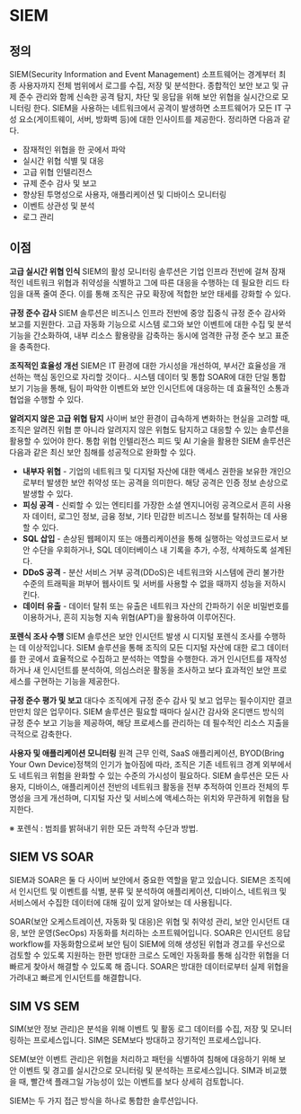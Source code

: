 # SIEM

## 정의

SIEM(Security Information and Event Management) 소프트웨어는 경계부터 최종 사용자까지 전체 범위에서 로그를 수집, 저장 및 분석한다. 종합적인 보안 보고 및 규제 준수 관리와 함께 신속한 공격 탐지, 차단 및 응답을 위해 보안 위협을 실시간으로 모니터링 한다. SIEM을 사용하는 네트워크에서 공격이 발생하면 소프트웨어가 모든 IT 구성 요소(게이트웨이, 서버, 방화벽 등)에 대한 인사이트를 제공한다. 정리하면 다음과 같다.

- 잠재적인 위협을 한 곳에서 파악
- 실시간 위협 식별 및 대응
-  고급 위협 인텔리전스
- 규제 준수 감사 및 보고
- 향상된 투명성으로 사용자, 애플리케이션 및 디바이스 모니터링
- 이벤트 상관성 및 분석
- 로그 관리

## 이점

**고급 실시간 위협 인식**
SIEM의 활성 모니터링 솔루션은 기업 인프라 전반에 걸쳐 잠재적인 네트워크 위협과 취약성을 식별하고 그에 따른 대응을 수행하는 데 필요한 리드 타임을 대폭 줄여 준다. 이를 통해 조직은 규모 확장에 적합한 보안 태세를 강화할 수 있다.

**규정 준수 감사**
SIEM 솔루션은 비즈니스 인프라 전반에 중앙 집중식 규정 준수 감사와 보고를 지원한다. 고급 자동화 기능으로 시스템 로그와 보안 이벤트에 대한 수집 및 분석 기능을 간소화하여, 내부 리소스 활용량을 감축하는 동시에 엄격한 규정 준수 보고 표준을 충족한다.

**조직적인 효율성 개선**
SIEM은 IT 환경에 대한 가시성을 개선하여, 부서간 효율성을 개선하는 핵심 동인으로 자리할 것이다.. 시스템 데이터 및 통합 SOAR에 대한 단일 통합 보기 기능을 통해, 팀이 파악한 이벤트와 보안 인시던트에 대응하는 데 효율적인 소통과 협업을 수행할 수 있다.

**알려지지 않은 고급 위협 탐지**
사이버 보안 환경이 급속하게 변화하는 현실을 고려할 때, 조직은 알려진 위협 뿐 아니라 알려지지 않은 위협도 탐지하고 대응할 수 있는 솔루션을 활용할 수 있어야 한다. 통합 위협 인텔리전스 피드 및 AI 기술을 활용한 SIEM 솔루션은 다음과 같은 최신 보안 침해를 성공적으로 완화할 수 있다.

- **내부자 위협** - 기업의 네트워크 및 디지털 자산에 대한 액세스 권한을 보유한 개인으로부터 발생한 보안 취약성 또는 공격을 의미한다. 해당 공격은 인증 정보 손상으로 발생할 수 있다.
- **피싱 공격** - 신뢰할 수 있는 엔티티를 가장한 소셜 엔지니어링 공격으로서 흔히 사용자 데이터, 로그인 정보, 금융 정보, 기타 민감한 비즈니스 정보를 탈취하는 데 사용할 수 있다.
- **SQL 삽입** - 손상된 웹페이지 또는 애플리케이션을 통해 실행하는 악성코드로서 보안 수단을 우회하거나, SQL 데이터베이스 내 기록을 추가, 수정, 삭제하도록 설계된다.
- **DDoS 공격** - 분산 서비스 거부 공격(DDoS)은 네트워크와 시스템에 관리 불가한 수준의 트래픽을 퍼부어 웹사이트 및 서버를 사용할 수 없을 때까지 성능을 저하시킨다.
- **데이터 유출** - 데이터 탈취 또는 유출은 네트워크 자산의 간파하기 쉬운 비밀번호를 이용하거나, 흔히 지능형 지속 위협(APT)을 활용하여 이루어진다.

**포렌식 조사 수행**
SIEM 솔루션은 보안 인시던트 발생 시 디지털 포렌식 조사를 수행하는 데 이상적입니다. SIEM 솔루션을 통해 조직의 모든 디지털 자산에 대한 로그 데이터를 한 곳에서 효율적으로 수집하고 분석하는 역할을 수행한다. 과거 인시던트를 재작성하거나 새 인시던트를 분석하여, 의심스러운 활동을 조사하고 보다 효과적인 보안 프로세스를 구현하는 기능을 제공한다.

**규정 준수 평가 및 보고**
대다수 조직에게 규정 준수 감사 및 보고 업무는 필수이지만 결코 만만치 않은 업무이다. SIEM 솔루션은 필요할 때마다 실시간 감사와 온디맨드 방식의 규정 준수 보고 기능을 제공하여, 해당 프로세스를 관리하는 데 필수적인 리소스 지출을 극적으로 감축한다.

**사용자 및 애플리케이션 모니터링**
원격 근무 인력, SaaS 애플리케이션, BYOD(Bring Your Own Device)정책의 인기가 높아짐에 따라, 조직은 기존 네트워크 경계 외부에서도 네트워크 위험을 완화할 수 있는 수준의 가시성이 필요하다. SIEM 솔루션은 모든 사용자, 디바이스, 애플리케이션 전반의 네트워크 활동을 전부 추적하여 인프라 전체의 투명성을 크게 개선하며, 디지털 자산 및 서비스에 액세스하는 위치와 무관하게 위협을 탐지한다.

※ 포렌식 : 범죄를 밝혀내기 위한 모든 과학적 수단과 방법.

## SIEM VS SOAR

SIEM과 SOAR은 둘 다 사이버 보안에서 중요한 역할을 맡고 있습니다. SIEM은 조직에서 인시던트 및 이벤트를 식별, 분류 및 분석하여 애플리케이션, 디바이스, 네트워크 및 서비스에서 수집한 데이터에 대해 깊이 있게 알아보는 데 사용됩니다. 

SOAR(보안 오케스트레이션, 자동화 및 대응)은 위협 및 취약성 관리, 보안 인시던트 대응, 보안 운영(SecOps) 자동화를 처리하는 소프트웨어입니다. SOAR은 인시던트 응답 workflow를 자동화함으로써 보안 팀이 SIEM에 의해 생성된 위협과 경고를 우선으로 검토할 수 있도록 지원하는 한편 방대한 크로스 도메인 자동화를 통해 심각한 위협을 더 빠르게 찾아서 해결할 수 있도록 해 줍니다. SOAR은 방대한 데이터로부터 실제 위협을 가려내고 빠르게 인시던트를 해결합니다.

## SIM VS SEM

SIM(보안 정보 관리)은 분석을 위해 이벤트 및 활동 로그 데이터를 수집, 저장 및 모니터링하는 프로세스입니다. SIM은 SEM보다 방대하고 장기적인 프로세스입니다.

SEM(보안 이벤트 관리)은 위협을 처리하고 패턴을 식별하여 침해에 대응하기 위해 보안 이벤트 및 경고를 실시간으로 모니터링 및 분석하는 프로세스입니다. SIM과 비교했을 때, 빨간색 플래그일 가능성이 있는 이벤트를 보다 상세히 검토합니다. 

SIEM는 두 가지 접근 방식을 하나로 통합한 솔루션입니다.
